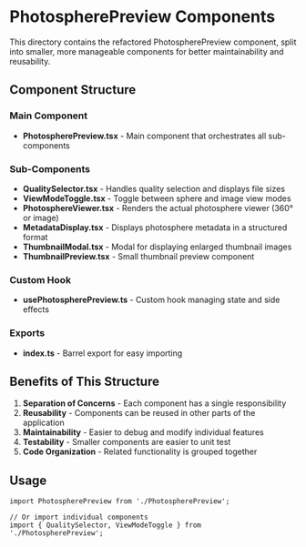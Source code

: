 # PhotospherePreview Components

This directory contains the refactored PhotospherePreview component, split into smaller, more manageable components for better maintainability and reusability.

## Component Structure

### Main Component
- **PhotospherePreview.tsx** - Main component that orchestrates all sub-components

### Sub-Components
- **QualitySelector.tsx** - Handles quality selection and displays file sizes
- **ViewModeToggle.tsx** - Toggle between sphere and image view modes
- **PhotosphereViewer.tsx** - Renders the actual photosphere viewer (360° or image)
- **MetadataDisplay.tsx** - Displays photosphere metadata in a structured format
- **ThumbnailModal.tsx** - Modal for displaying enlarged thumbnail images
- **ThumbnailPreview.tsx** - Small thumbnail preview component

### Custom Hook
- **usePhotospherePreview.ts** - Custom hook managing state and side effects

### Exports
- **index.ts** - Barrel export for easy importing

## Benefits of This Structure

1. **Separation of Concerns** - Each component has a single responsibility
2. **Reusability** - Components can be reused in other parts of the application
3. **Maintainability** - Easier to debug and modify individual features
4. **Testability** - Smaller components are easier to unit test
5. **Code Organization** - Related functionality is grouped together

## Usage

```tsx
import PhotospherePreview from './PhotospherePreview';

// Or import individual components
import { QualitySelector, ViewModeToggle } from './PhotospherePreview';
```